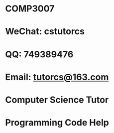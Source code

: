# COMP3007

# WeChat: cstutorcs

# QQ: 749389476

# Email: tutorcs@163.com

# Computer Science Tutor

# Programming Code Help
